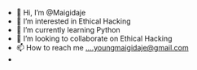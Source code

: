 - 👋 Hi, I’m @Maigidaje
- 👀 I’m interested in Ethical Hacking 
- 🌱 I’m currently learning Python
- 💞️ I’m looking to collaborate on Ethical Hacking 
- 📫 How to reach me ....youngmaigidaje@gmail.com 
-
<!---
Maigidaje/Maigidaje is a ✨ special ✨ repository because its `README.md` (this file) appears on your GitHub profile.
You can click the Preview link to take a look at your changes.
--->
